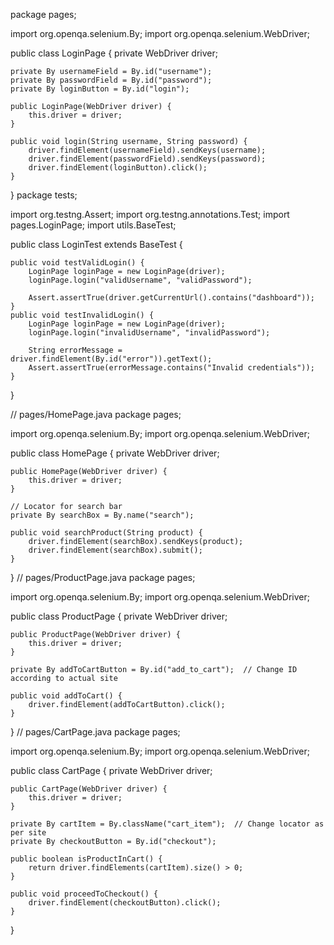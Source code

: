 package pages;

import org.openqa.selenium.By;
import org.openqa.selenium.WebDriver;

public class LoginPage {
    private WebDriver driver;

    private By usernameField = By.id("username");
    private By passwordField = By.id("password");
    private By loginButton = By.id("login");

    public LoginPage(WebDriver driver) {
        this.driver = driver;
    }

    public void login(String username, String password) {
        driver.findElement(usernameField).sendKeys(username);
        driver.findElement(passwordField).sendKeys(password);
        driver.findElement(loginButton).click();
    }
}
package tests;

import org.testng.Assert;
import org.testng.annotations.Test;
import pages.LoginPage;
import utils.BaseTest;

public class LoginTest extends BaseTest {

    public void testValidLogin() {
        LoginPage loginPage = new LoginPage(driver);
        loginPage.login("validUsername", "validPassword");
        
        Assert.assertTrue(driver.getCurrentUrl().contains("dashboard"));
    }
    public void testInvalidLogin() {
        LoginPage loginPage = new LoginPage(driver);
        loginPage.login("invalidUsername", "invalidPassword");

        String errorMessage = driver.findElement(By.id("error")).getText();
        Assert.assertTrue(errorMessage.contains("Invalid credentials"));
    }
}

// pages/HomePage.java
package pages;

import org.openqa.selenium.By;
import org.openqa.selenium.WebDriver;

public class HomePage {
    private WebDriver driver;

    public HomePage(WebDriver driver) {
        this.driver = driver;
    }

    // Locator for search bar
    private By searchBox = By.name("search");

    public void searchProduct(String product) {
        driver.findElement(searchBox).sendKeys(product);
        driver.findElement(searchBox).submit();
    }
}
// pages/ProductPage.java
package pages;

import org.openqa.selenium.By;
import org.openqa.selenium.WebDriver;

public class ProductPage {
    private WebDriver driver;

    public ProductPage(WebDriver driver) {
        this.driver = driver;
    }

    private By addToCartButton = By.id("add_to_cart");  // Change ID according to actual site

    public void addToCart() {
        driver.findElement(addToCartButton).click();
    }
}
// pages/CartPage.java
package pages;

import org.openqa.selenium.By;
import org.openqa.selenium.WebDriver;

public class CartPage {
    private WebDriver driver;

    public CartPage(WebDriver driver) {
        this.driver = driver;
    }

    private By cartItem = By.className("cart_item");  // Change locator as per site
    private By checkoutButton = By.id("checkout");

    public boolean isProductInCart() {
        return driver.findElements(cartItem).size() > 0;
    }

    public void proceedToCheckout() {
        driver.findElement(checkoutButton).click();
    }
}

